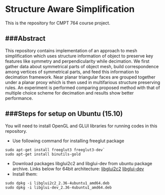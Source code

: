 # Structure Aware Simplification
This is the repository for CMPT 764 course project.

###Abstract
---
This repository contains implementation of an approach to mesh simplification which uses structure information of object to preserve key features like symmetry and perpendicularity while decimation. We first gather data about symmetrical parts of object mesh, build correspondence among vertices of symmetrical parts, and feed this information to decimation framework. Near planar triangular faces are grouped together under a planar proxy which is then used in multifarious structure preserving rules. An experiment is performed comparing proposed method with that of multiple choice scheme for decimation and results show better performance.

###Steps for setup on Ubuntu (15.10)
---
You will need to install OpenGL and GLUI libraries for running codes in this repository.

- Use following command for installing freeglut package
```
sudo apt-get install freeglut3 freeglut3-dev`
sudo apt-get install binutils-gold
```
- Download packages libglui2c2 and libglui-dev from ubuntu package archive. Links below for 64bit architecture:
[libglui2c2](http://packages.ubuntu.com/precise/amd64/libglui2c2)
[libglui-dev](http://packages.ubuntu.com/precise/libglui-dev)
- Install them:
```
sudo dpkg -i libglui2c2_2.36-4ubuntu1_amd64.deb
sudo dpkg -i libglui-dev_2.36-4ubuntu1_amd64.deb
```

